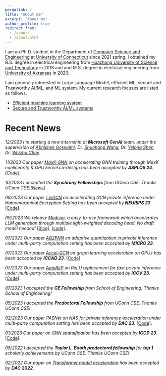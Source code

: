 ```yaml
---
permalink: /
title: "About me"
excerpt: "About me"
author_profile: true
redirect_from: 
  - /about/
  - /about.html
---
```



I am an Ph.D. student in the Department of [Computer Science and Engineering](https://www.cse.uconn.edu/) at [University of Connecticut](https://uconn.edu/) since 2021 spring. I obtained my B.S. degree in electrical engineering from [Huazhong University of Science and Technology](http://english.hust.edu.cn/) in 2018 and and M.S. degree in electrical engineering from [University of Akransas](https://www.uark.edu/) in 2020.

I am generally interested in Large Language Model, efficient ML, secure and Trustworthy AI/ML, and ML system. My current research focuses are listed as follows:

 - [Efficient machine learning system](/research/#mlsys)
 - [Secure and Trustworthy AI/ML systems](/research/#ai)

Recent News
======


*12/2023 I'm starting a new internship at **Microsoft GenAI** team, under the supervision of [Abhishek Goswami](https://scholar.google.com/citations?hl=en&user=aJnMpi4AAAAJ&view_op=list_works&sortby=pubdate), Dr. [Shuohang Wang](https://sites.google.com/site/shuohangsite), Dr. [Yelong Shen](https://scholar.google.com/citations?hl=en&user=S6OFEFEAAAAJ&view_op=list_works), Dr. [Weizhu Chen](https://www.microsoft.com/en-us/research/people/wzchen/)*

*11/2023 Our paper [MaxK-GNN](https://arxiv.org/abs/2312.08656) on accelerating GNN training through MaxK nonlinearity & GPU kernel co-design has been accepted by **ASPLOS 24**. \[[Code](https://github.com/harveyp123/MaxK-GNN)\].*

*10/2023 I accepted the **Synchrony Fellowships** from UConn CSE. Thanks UConn CSE!\[[News](https://cacc.engr.uconn.edu/about/centers/synchrony/synchrony-fellowship-awards)\]*

*09/2023 Our paper [LinGCN](http://arxiv.org/abs/2309.14331) on accelerating GCN private inference under Homomorphical Encryption Setting has been accepted by **NEURIPS 23**.* \[[Code](https://github.com/harveyp123/LinGCN-Neurips23)\].

*09/2023 We release [Medusa](https://sites.google.com/view/medusa-llm), a easy-to-use framework which accelerates LLM generation through multiple light-weighted decoding head. No draft model needed!* \[[Blog](https://sites.google.com/view/medusa-llm)\], \[[code](https://github.com/FasterDecoding/Medusa)\].

*07/2023 Our paper [AQ2PNN](https://dl.acm.org/doi/10.1145/3613424.3614297) on adaptive quantization in private inference under multi-party computation setting has been accepted by **MICRO 23**.*

*07/2023 Our paper [Accel-GCN](https://arxiv.org/abs/2308.11825) on graph learning acceleration on GPUs has been accepted by **ICCAD 23**.* \[[Code](https://github.com/xiexi1990/iccad-accel-gnn)\].

*07/2023 Our paper [AutoReP](https://arxiv.org/abs/2308.10134) on ReLU replacement for fast private inference under multi-party computation setting has been accepted by **ICCV 23**.* \[[Code](https://github.com/harveyp123/AutoReP)\].


*07/2023 I accepted the **GE Fellowship** from School of Engineering. Thanks School of Engineering!*

*05/2023 I accepted the **Predoctoral Fellowship** from UConn CSE. Thanks UConn CSE!*

*02/2023 Our paper [PASNet](https://arxiv.org/abs/2306.15513) on NAS for private inference acceleration under multi-party computation setting has been accepted by **DAC 23**.* \[[Code](https://github.com/HarveyP123/PASNet-DAC2023)\].

*01/2023 Our paper on [GNN sparsification](https://arxiv.org/abs/2209.04766) has been accepted by **ICCD 23**.* \[[Code](https://github.com/harveyp123/ICCD_SpTrn_SLR)\].

*05/2022 I accepted the **Taylor L. Booth predoctoral fellowship** for **top 1** scholarly achievements by UConn CSE. Thanks UConn CSE!*

*02/2022 Our paper on [Transformer model acceleration](https://arxiv.org/abs/2208.03646) has been accepted by **DAC 2022**.*




<!-- *01/2023 Our paper on [MVCD Breaker](https://ieeexplore.ieee.org/abstract/document/10032635/) has been accepted by **IEEE TIA**.* -->


